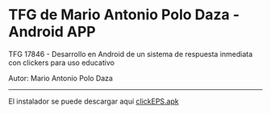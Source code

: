 # TFG de Mario Antonio Polo Daza - Android APP
TFG 17846 - Desarrollo en Android de un sistema de respuesta inmediata con clickers para uso educativo

Autor: Mario Antonio Polo Daza

-------------------------------------------------------------

El instalador se puede descargar aquí [clickEPS.apk](https://www.dropbox.com/s/dlyxmuoogd8q7ns/clickEPS.apk?dl=0)
